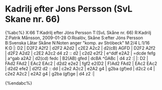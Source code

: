 # Kadrilj efter Jons Persson (SvL Skane nr. 66)

{%abc%}
X:66
T:Kadrilj efter Jöns Persson
T:(SvL Skåne nr. 66)
R:Kadrilj
Z:Patrik Månsson, 2009-01-28
O:Roalöv, Skåne
S:efter Jöns Persson
B:Svenska Låtar Skåne
N:Noten anger "komp. av Ströbeck"
M:2/4
L:1/16
K:D
|: D2 | D2F2 A2f2 | d2F2 A2d2 | c2E2 A2c2 | d2(cB) AGFD | D2F2 A2f2 |
d2F2 A2d2 | c2E2 A2c2 d4 z2 :: d2 | c2d2 e2f2 | e^ddf e2A2 | =dcde fefg |
a^gab a2A2 | d2(cd) fedc | B2(AB) gfed | dcBA ^GABc | d4 z2 :|
|: D2 | FAd2 FAd2 | EAc2 EAc2 | d2d2 e2e2 | fgf2 e2(D2 | F)Ad2 FAd2 |
EAc2 EAc2 | d2d2 efe2 | d2f2 d2 :: dd | c2e2 A2c2 | e2A2 g4 |
g2ba (gf)ed | d2c2 c4 | c2e2 A2c2 | e2A2 g4 | g2ba (gf)ge | d4 z2 :|


{%endabc%}

